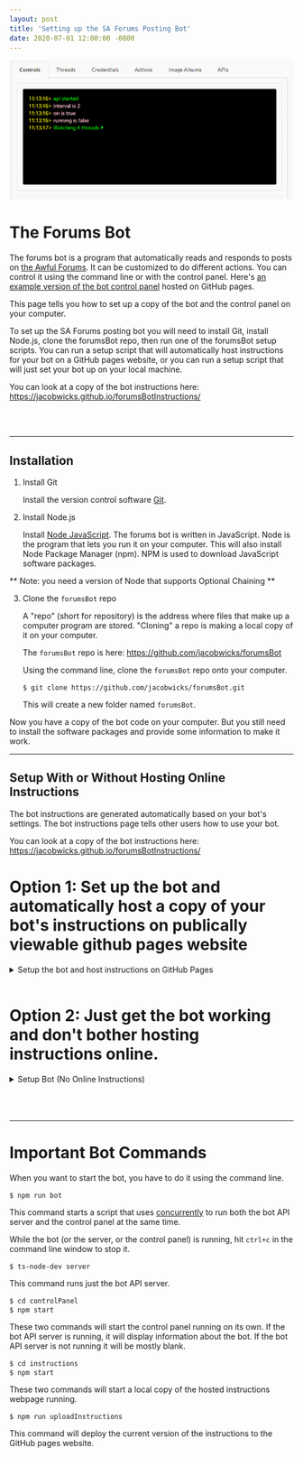 ```yaml
---
layout: post
title: 'Setting up the SA Forums Posting Bot'
date: 2020-07-01 12:00:00 -0800
---
```


![bot running](/assets//images/2020-07-01/botRunning.gif)

# The Forums Bot
The forums bot is a program that automatically reads and responds to posts on [the Awful Forums](https://forums.somethingawful.com). It can be customized to do different actions. You can control it using the command line or with the control panel. Here's [an example version of the bot control panel](https://jacobwicks.github.io/exampleControlPanel) hosted on GitHub pages. 

This page tells you how to set up a copy of the bot and the control panel on your computer.  

To set up the SA Forums posting bot you will need to install Git, install Node.js, clone the forumsBot repo, then run one of the forumsBot setup scripts. You can run a setup script that will automatically host instructions for your bot on a GitHub pages website, or you can run a setup script that will just set your bot up on your local machine.

You can look at a copy of the bot instructions here: <https://jacobwicks.github.io/forumsBotInstructions/>

<br/>
<br/>

----
## Installation 

1. Install Git

    Install the version control software [Git](https://git-scm.com/downloads).

2. Install Node.js

    Install [Node JavaScript](https://nodejs.org/en/download/).
    The forums bot is written in JavaScript. Node is the program that lets you run it on your computer.
    This will also install Node Package Manager (npm). NPM is used to download JavaScript software packages.

** Note: you need a version of Node that supports Optional Chaining **

3. Clone the `forumsBot` repo

    A "repo" (short for repository) is the address where files that make up a computer program are stored.
    "Cloning" a repo is making a local copy of it on your computer.

    The `forumsBot` repo is here: <https://github.com/jacobwicks/forumsBot>

    Using the command line, clone the `forumsBot` repo onto your computer.

    ```
    $ git clone https://github.com/jacobwicks/forumsBot.git
    ```
    This will create a new folder named `forumsBot`.

Now you have a copy of the bot code on your computer. But you still need to install the software packages and provide some information to make it work.

----
## Setup With or Without Hosting Online Instructions

The bot instructions are generated automatically based on your bot's settings. The bot instructions page tells other users how to use your bot. 

You can look at a copy of the bot instructions here: <https://jacobwicks.github.io/forumsBotInstructions/>

# Option 1: Set up the bot and **automatically host a copy of your bot's instructions** on publically viewable github pages website
<details>
<summary markdown='span'>Setup the bot and host instructions on GitHub Pages</summary>

This will set up your bot locally and automatically set up a copy of your bots instructions on GitHub pages. Your bot can link to these instructions every time it posts, so people will know how to use your bot.

You'll need a GitHub account.

1. Go to [GitHub](www.github.com) and login.

2. Create a new repo.

    ![new repo](/assets//images/2020-07-01/createNewRepo.png)
    
    Don't initialize the repo with a Readme.

    Name the repo whatever you want. 
    
    I suggest something like "instructions".

3. Using the command line, navigate to the root folder of the `forumsBot` repo.

    You will need 6 pieces of information to get the bot fully running
    * SA Forums Account Username
    * SA Forums Account Password
    * The botName: the name you want people to call the bot when they give it instructions
    * A password for your locally running bot control panel
    * Your GitHub Username
    * The name of the repo you just created to host the instructions 
<br/>
<br/>

4. Run the npm script `fullSetupWithInstructions`. This is case sensitive.

    ```
    $ npm run fullSetupWithInstructions
    ```
5. Answer the forumsBot setup prompts

    Setup will prompt you for the SA Forums Account Username, SA Forums Account Password, the botName, and the local control panel password.

    * **SA Account Username and Password**

    ![username](/assets//images/2020-07-01/promptUsername.png)

    ![password](/assets//images/2020-07-01/promptPassword.png)

    If you want the bot to work, you need to give it a working SA Forums Account Username and Password. If you don't care if it actually runs, you can skip these steps. You can change them later in the "Credentials" tab of the control panel.

    * **botName**

    ![botName](/assets//images/2020-07-01/promptBotName.png)

    If you want the bot to work, you need to give it a botName. The bot will look for posts that start with the botName in order to recognize when posters are giving the bot instructions. You can change the botName in the "Credentials" tab of the control panel.

    * **Control Panel Password** *required*

    ![cpanel password](/assets//images/2020-07-01/promptControlPanelPassword.png)

    The local control panel password is the password for the local control panel. The control panel is password protected. If you don't set a password you won't be able to login to the control panel.

6. Answer the Instructions setup prompts

    ![github username](/assets//images/2020-07-01/promptGitHubUsername.png)

    At the prompts, enter your github username and the repo name. 

    ![github repo](/assets//images/2020-07-01/promptRepoName.png)

    Enter just the repo name, not the full repo url. 
    The repo name is case sensitive. 
    
    ![github repo name](/assets//images/2020-07-01/enteredRepoName.png)

    After you have answered the prompts, the instructions setup script will run.

    The instructions setup will generate an instructions website based on the settings of your bot. This website will be hosted on GitHub pages using the repo that you created. When you make changes to how your bot works, you can use the control panel or the command line to update the instructions website.  

    [Curious about how the instructions script works?]({% post_url 2020-07-07-forums-bot-explain-instructions-setup-script %})

    ** You may have to enter your github username and password **
    The instructions script pushes changes to the repo you just created. Depending on your github command line settings, you may be prompted to enter your github username and password. This prompt is from the git command line, not from setup. Just enter your username and password and git will then execute the commands and the setup script will continue.  

7. Control Panel Will Start Automatically

    After the script has finished installing, it will start the bot and the control panel running. The control panel will open automatically in a web browser.
    
    If the control panel doesn't open automatically, you can get to it by opening a web browser and going to 'localhost:3000'

    When you aren't logged in the control panel will display instructions on how to use your bot. 

8. Login to Control Panel

    ![cog](/assets//images/2020-07-01/cog.png)

    Click the 'cog' icon in the upper left and enter your control panel password to log in. 

    Once you have logged in to the control panel you can use the bot controls and edit the bot settings.

9. Use control panel to change settings and run the bot

    ![watching Threads](/assets//images/2020-07-01/watchingThreads.png)
    
    The bot "watches" all threads that the SA account has bookmarked. To add threads that the bot interacts with, login to SA and bookmark the thread. You can remove threads by unbookmarking them on SA or in the 'Threads' tab of the bot control panel. 

    ![bot Bookmarks](/assets//images/2020-07-01/watchingThreads2.png)


    ![botButtons](/assets//images/2020-07-01/botButtons.png)

    Click 'Run Once' to scan all bookmarked threads.
    
    The bot's activity will be displayed in the Log Viewer.

## Updating Instructions
When you change the settings of your bot, like by changing the botName, bookmarking or unbookmarking a thread, or turning an action on or off the instructions shown by your local copy of the control panel will also change. 

The instructions on the GitHub pages website won't update automatically. But you can update the instructions on GitHub Pages two ways.

* **Using the Control Panel**

Run the control panel. Click the 'save' icon in the TopBar of the controlPanel. This will update the `instructions.json` file in the `instructions` module and push the updates to the `gh-pages` branch of your repo. The changes will then be visible on the instructions website.

![save instructions](/assets//images/2020-07-01/saveInstructions.gif)

* **Using the Command Line**

Navigate to the root folder of the `forumsBot`. Run the npm script `uploadInstructions`.

```
$ npm run uploadInstructions
```
The script will update the `instructions.json` file in the `instructions` module and push the updates to the `gh-pages` branch of your repo. The changes will then be visible on the instructions website.

# You're (mostly) Done

That's it! Kind of.

The bot is now up and running, but a lot of the actions the bot can take won't work until you **add the API keys** that they depend on. 

For example, your bot can't post a tweet until you add the Twitter API key. 

Your bot also can't host images on Imgur until you add the Imgur API Key. 

[How to add API Keys to your bot]({% post_url 2020-07-07-forums-bot-api-keys %})

</details>
<br/>

# Option 2: Just get the bot working and **don't bother hosting instructions online**. 
<details>
<summary markdown='span'>Setup Bot (No Online Instructions)</summary>

You will need 4 pieces of information to get the bot fully running
* SA Forums Account Username
* SA Forums Account Password
* The botName: the name you want people to call the bot when they give it instructions
* A password for your locally running bot control panel

1. Run the `fullSetup` script

    Go into the `forumsBot` folder and run the fullSetup script.

    ```
    $ cd forumsBot
    $ npm run fullSetup
    ```

2. Answer the setup prompts

    Setup will prompt you for the SA Forums Account Username, SA Forums Account Password, the botName, and the local control panel password.

    * **SA Account Username and Password**

    ![username](/assets//images/2020-07-01/promptUsername.png)

    ![password](/assets//images/2020-07-01/promptPassword.png)

    If you want the bot to work, you need to give it a working SA Forums Account Username and Password. If you don't care if it actually runs, you can skip these steps. You can change them later in the "Credentials" tab of the control panel.

    * **botName**
    
    ![botName](/assets//images/2020-07-01/promptBotName.png)

    If you want the bot to work, you need to give it a botName. The bot will look for posts that start with the botName in order to recognize when posters are giving the bot instructions. You can change the botName in the "Credentials" tab of the control panel.

    * **Control Panel Password** *required*

    ![cpanel password](/assets//images/2020-07-01/promptControlPanelPassword.png)

    The local control panel password is the password for the local control panel. The control panel is password protected. If you don't set a password you won't be able to login to the control panel.

    After you answer these prompts, the setup script will start the bot and open the control panel in your web browser. 

3. Control Panel Will Start Automatically

    After the script has finished installing, it will start the bot and the control panel running. The control panel will open automatically in a web browser.
    
    If the control panel doesn't open automatically, you can get to it by opening a web browser and going to 'localhost:3000'

    When you aren't logged in the control panel will display instructions on how to use your bot. 

4. Login to Control Panel

    ![cog](/assets//images/2020-07-01/cog.png)

    Click the 'cog' icon in the upper left and enter your control panel password to log in. 

    Once you have logged in to the control panel you can use the bot controls and edit the bot settings.

5. Use control panel to change settings and run the bot

    ![watching Threads](/assets//images/2020-07-01/watchingThreads.png)
    
    The bot "watches" all threads that the SA account has bookmarked. To add threads that the bot interacts with, login to SA and bookmark the thread. You can remove threads by unbookmarking them on SA or in the 'Threads' tab of the bot control panel. 
        
    ![bot Bookmarks](/assets//images/2020-07-01/watchingThreads2.png)


    ![bot Buttons](/assets//images/2020-07-01/botButtons.png)

    Click 'Run Once' to scan all bookmarked threads.
    
    The bot's activity will be displayed in the Log Viewer.

# You're (mostly) Done

That's it! Kind of.

The bot is now up and running, but a lot of the actions the bot can take won't work until you **add the API keys** that they depend on. 

For example, your bot can't post a tweet until you add the Twitter API key. 

Your bot also can't host images on Imgur until you add the Imgur API Key. 

[How to add API Keys to your bot]({% post_url 2020-07-07-forums-bot-api-keys %})

</details>
<br/>
<br/>
<br/>

----
# Important Bot Commands

When you want to start the bot, you have to do it using the command line.

```
$ npm run bot
```
This command starts a script that uses [concurrently](https://www.npmjs.com/package/concurrently) to run both the bot API server and the control panel at the same time.

While the bot (or the server, or the control panel) is running, hit `ctrl+c` in the command line window to stop it.

```
$ ts-node-dev server
```
This command runs just the bot API server.

```
$ cd controlPanel
$ npm start
```
These two commands will start the control panel running on its own. If the bot API server is running, it will display information about the bot. If the bot API server is not running it will be mostly blank.

```
$ cd instructions
$ npm start
```
These two commands will start a local copy of the hosted instructions webpage running.

```
$ npm run uploadInstructions
```
This command will deploy the current version of the instructions to the GitHub pages website.
